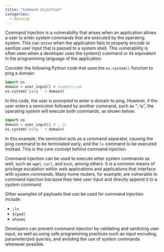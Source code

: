 ```yaml
---
title: "Command Injection"
categories:
  - Hacking
---
```


Command Injection is a vulnerability that arises when an application allows a
user to enter system commands that are executed by the operating system. This
can occur when the application fails to properly encode or sanitize user input
that is passed to a system shell. This vulnerability is often seen when a
developer uses the system() command or its equivalent in the programming
language of the application.

Consider the following Python code that uses the `os.system()` function to
ping a domain:

```python
import os
domain = user_input() # example.com
os.system('ping ' + domain)
```

In this code, the user is prompted to enter a domain to ping. However, if the
user enters a semicolon followed by another command, such as "; ls", the
operating system will execute both commands, as shown below:

```python
import os
domain = user_input() # ; ls
os.system('ping ' + domain)
```

In this example, the semicolon acts as a command separator, causing the ping
command to be terminated early, and the `ls` command to be executed instead.
This is the core concept behind command injection.

Command injection can be used to execute other system commands as well, such
as `wget`, `curl`, and `bash`, among others. It is a common means of privilege
escalation within web applications and applications that interface with system
commands. Many home routers, for example, are vulnerable to command injection
because they take user input and directly append it to a system command.

Other examples of payloads that can be used for command injection include:

- `;ls`
- `$(pwd)`
- `whoami`

Developers can prevent command injection by validating and sanitizing user
input, as well as using safe programming practices such as input encoding,
parameterized queries, and avoiding the use of system commands whenever
possible.

